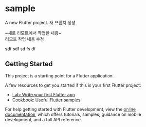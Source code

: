 # sample

A new Flutter project.
새 브랜치 생성

~새로 리모트에서 작업한 내용~  
리모트 작업 내용 수정

sdf
sdf
sd
fs
df


## Getting Started

This project is a starting point for a Flutter application.

A few resources to get you started if this is your first Flutter project:

- [Lab: Write your first Flutter app](https://docs.flutter.dev/get-started/codelab)
- [Cookbook: Useful Flutter samples](https://docs.flutter.dev/cookbook)

For help getting started with Flutter development, view the
[online documentation](https://docs.flutter.dev/), which offers tutorials,
samples, guidance on mobile development, and a full API reference.
